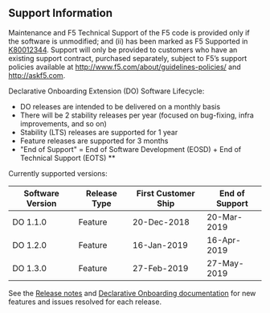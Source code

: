 ## Support Information

Maintenance and F5 Technical Support of the F5 code is provided only if the software is unmodified; and (ii) has been marked as F5 Supported in [K80012344](https://support.f5.com/csp/article/K80012344). Support will only be provided to customers who have an existing support contract, purchased separately, subject to F5’s support policies available at http://www.f5.com/about/guidelines-policies/ and http://askf5.com.

 Declarative Onboarding Extension (DO) Software Lifecycle:
* DO releases are intended to be delivered on a monthly basis
* There will be 2 stability releases per year (focused on bug-fixing, infra improvements, and so on)
* Stability (LTS) releases are supported for 1 year
* Feature releases are supported for 3 months
* "End of Support" = End of Software Development (EOSD) + End of Technical Support (EOTS) ** 

Currently supported versions:

| Software Version  | Release Type  | First Customer Ship |End of Support   |
|------------------ |---------------|---------------------|-----------------|
| DO 1.1.0          | Feature       | 20-Dec-2018         | 20-Mar-2019     |
| DO 1.2.0          | Feature       | 16-Jan-2019         | 16-Apr-2019     |
| DO 1.3.0	        | Feature	    | 27-Feb-2019	      | 27-May-2019     |


See the [Release notes](https://github.com/F5Networks/f5-declarative-onboarding/releases) and [Declarative Onboarding documentation](https://clouddocs.f5.com/products/extensions/f5-declarative-onboarding/latest/) for new features and issues resolved for each release. 

